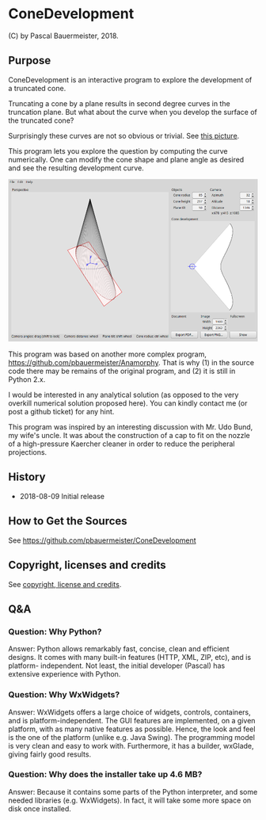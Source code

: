# ConeDevelopment

(C) by Pascal Bauermeister, 2018.

## Purpose

ConeDevelopment is an interactive program to explore the development
of a truncated cone.

Truncating a cone by a plane results in second degree curves in the
truncation plane. But what about the curve when you develop the
surface of the truncated cone?

Surprisingly these curves are not so obvious or trivial.  See
[this picture](https://slideplayer.com/slide/5256991/16/images/20/Q+15.26:+A+right+circular+cone+base+30+mm+side+and+height+50+mm+rests+on+its+base+on+H.P.+It+is+cut+by+a+section+plane+perpendicular+to+the+V.P.,+inclined+at+45%C2%BA+to+the+H.P.+and+bisecting+the+axis.+Draw+the+projections+of+the+truncated+cone+and+develop+its+lateral+surface..jpg).

This program lets you explore the question by computing the curve
numerically. One can modify the cone shape and plane angle as desired
and see the resulting development curve.

![Screenshot](/Screenshot.png)

This program was based on another more complex program,
https://github.com/pbauermeister/Anamorphy. That is why (1) in the
source code there may be remains of the original program, and (2) it
is still in Python 2.x.

I would be interested in any analytical solution (as opposed to the
very overkill numerical solution proposed here). You can kindly
contact me (or post a github ticket) for any hint.

This program was inspired by an interesting discussion with Mr. Udo
Bund, my wife's uncle. It was about the construction of a cap to fit
on the nozzle of a high-pressure Kaercher cleaner in order to reduce
the peripheral projections.

## History 

- 2018-08-09 Initial release


## How to Get the Sources

See https://github.com/pbauermeister/ConeDevelopment

## Copyright, licenses and credits

See [copyright, license and credits](https://github.com/pbauermeister/ConeDevelopment/blob/master/COPYRIGHT_LICENSE_CREDITS.md).

## Q&A 

### Question: Why Python?
Answer: Python allows remarkably fast, concise, clean and efficient designs. It
comes with many built-in features (HTTP, XML, ZIP, etc), and is platform-
independent. Not least, the initial developer (Pascal) has extensive experience
with Python.

### Question: Why WxWidgets?
Answer: WxWidgets offers a large choice of widgets, controls, containers, and is
platform-independent. The GUI features are implemented, on a given platform,
with as many native features as possible. Hence, the look and feel is the one
of the platform (unlike e.g. Java Swing). The programming model is very clean
and easy to work with. Furthermore, it has a builder, wxGlade, giving fairly
good results.

### Question: Why does the installer take up 4.6 MB?
Answer: Because it contains some parts of the Python interpreter, and
some needed libraries (e.g. WxWidgets). In fact, it will take some
more space on disk once installed.

